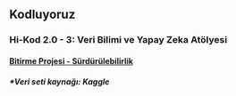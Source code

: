 ## Kodluyoruz
### Hi-Kod 2.0 - 3: Veri Bilimi ve Yapay Zeka Atölyesi
#### [Bitirme Projesi - Sürdürülebilirlik](https://github.com/seymagkts/HiKod203/tree/main/BITIRME_PROJESI)
##### *Veri seti kaynağı: Kaggle
